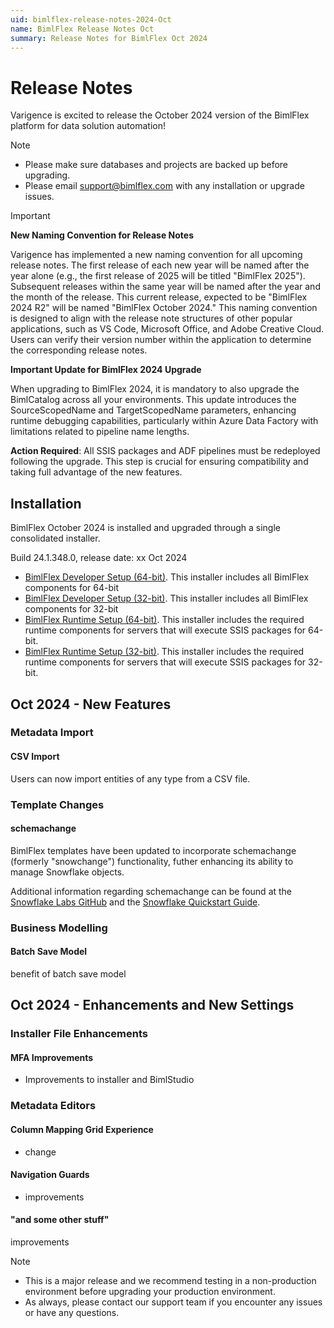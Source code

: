 ```yaml
---
uid: bimlflex-release-notes-2024-Oct
name: BimlFlex Release Notes Oct
summary: Release Notes for BimlFlex Oct 2024
---
```


# Release Notes

Varigence is excited to release the October 2024 version of the BimlFlex platform for data solution automation!

> [!NOTE]
>
> * Please make sure databases and projects are backed up before upgrading.
> * Please email support@bimlflex.com with any installation or upgrade issues.

> [!IMPORTANT]
> 
> **New Naming Convention for Release Notes**
>
> Varigence has implemented a new naming convention for all upcoming release notes. The first release of each new year will be named after the year alone (e.g., the first release of 2025 will be titled "BimlFlex 2025"). Subsequent releases within the same year will be named after the year and the month of the release. 
> This current release, expected to be "BimlFlex 2024 R2" will be named "BimlFlex October 2024." 
> This naming convention is designed to align with the release note structures of other popular applications, such as VS Code, Microsoft Office, and Adobe Creative Cloud.
> Users can verify their version number within the application to determine the corresponding release notes. 
>
> **Important Update for BimlFlex 2024 Upgrade**
>
> When upgrading to BimlFlex 2024, it is mandatory to also upgrade the BimlCatalog across all your environments. This update introduces the SourceScopedName and TargetScopedName parameters, enhancing runtime debugging capabilities, particularly within Azure Data Factory with limitations related to pipeline name lengths.
>
> **Action Required**: All SSIS packages and ADF pipelines must be redeployed following the upgrade. This step is crucial for ensuring compatibility and taking full advantage of the new features.

<!--START:ONLINE-ONLY-->
## Installation

BimlFlex October 2024 is installed and upgraded through a single consolidated installer.

<!-- MANUALLY UPDATE BUILD NUMBER UPON RELEASE -->
Build 24.1.348.0, release date: xx Oct 2024

>
* [BimlFlex Developer Setup (64-bit)](https://varigence.com/downloads/bimlflexdevsetup_x64_24.1.348.0.exe). This installer includes all BimlFlex components for 64-bit
* [BimlFlex Developer Setup (32-bit)](https://varigence.com/downloads/bimlflexdevsetup_x86_24.1.348.0.exe). This installer includes all BimlFlex components for 32-bit
* [BimlFlex Runtime Setup (64-bit)](https://varigence.com/downloads/bimlflexruntimesetup_x64_24.1.348.0.exe). This installer includes the required runtime components for servers that will execute SSIS packages for 64-bit.
* [BimlFlex Runtime Setup (32-bit)](https://varigence.com/downloads/bimlflexruntimesetup_x86_24.1.348.0.exe). This installer includes the required runtime components for servers that will execute SSIS packages for 32-bit.
<!--END:ONLINE-ONLY-->

## Oct 2024 - New Features

### Metadata Import

#### CSV Import 

Users can now import entities of any type from a CSV file. 

### Template Changes

#### schemachange

BimlFlex templates have been updated to incorporate schemachange (formerly "snowchange") functionality, futher enhancing its ability to manage Snowflake objects.

Additional information regarding schemachange can be found at the [Snowflake Labs GitHub](https://github.com/Snowflake-Labs/schemachange) and the [Snowflake Quickstart Guide](https://quickstarts.snowflake.com/guide/devops_dcm_schemachange_github/#0).

### Business Modelling

#### Batch Save Model

benefit of batch save model

## Oct 2024 - Enhancements and New Settings

### Installer File Enhancements

#### MFA Improvements

* Improvements to installer and BimlStudio

### Metadata Editors

#### Column Mapping Grid Experience

* change

#### Navigation Guards 

* improvements

#### "and some other stuff" 

improvements

> [!NOTE]
>
> * This is a major release and we recommend testing in a non-production environment before upgrading your production environment.
> * As always, please contact our support team if you encounter any issues or have any questions.
